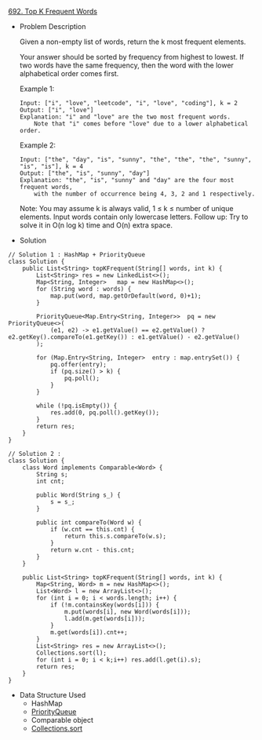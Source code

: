 [692. Top K Frequent Words](https://leetcode.com/problems/top-k-frequent-words/description/)
- Problem Description

  Given a non-empty list of words, return the k most frequent elements.

  Your answer should be sorted by frequency from highest to lowest. If two words have the same frequency, then the word with the lower alphabetical order comes first.

  Example 1:
  ```
  Input: ["i", "love", "leetcode", "i", "love", "coding"], k = 2
  Output: ["i", "love"]
  Explanation: "i" and "love" are the two most frequent words.
      Note that "i" comes before "love" due to a lower alphabetical order.
  ```    
  Example 2:
  ```
  Input: ["the", "day", "is", "sunny", "the", "the", "the", "sunny", "is", "is"], k = 4
  Output: ["the", "is", "sunny", "day"]
  Explanation: "the", "is", "sunny" and "day" are the four most frequent words,
      with the number of occurrence being 4, 3, 2 and 1 respectively.
  ```    
  Note:
  You may assume k is always valid, 1 ≤ k ≤ number of unique elements.
  Input words contain only lowercase letters.
  Follow up:
  Try to solve it in O(n log k) time and O(n) extra space.

- Solution
```
// Solution 1 : HashMap + PriorityQueue
class Solution { 
    public List<String> topKFrequent(String[] words, int k) {  
        List<String> res = new LinkedList<>();
        Map<String, Integer>   map = new HashMap<>();
        for (String word : words) {
            map.put(word, map.getOrDefault(word, 0)+1);
        }
        
        PriorityQueue<Map.Entry<String, Integer>>  pq = new PriorityQueue<>(
            (e1, e2) -> e1.getValue() == e2.getValue() ? e2.getKey().compareTo(e1.getKey()) : e1.getValue() - e2.getValue()
        );
        
        for (Map.Entry<String, Integer>  entry : map.entrySet()) {
            pq.offer(entry);
            if (pq.size() > k) {
                pq.poll();
            }
        }
        
        while (!pq.isEmpty()) {
            res.add(0, pq.poll().getKey());
        }
        return res;
    }
}

// Solution 2 : 
class Solution {    
    class Word implements Comparable<Word> {
        String s;
        int cnt;
        
        public Word(String s_) {
            s = s_;
        }
        
        public int compareTo(Word w) {
            if (w.cnt == this.cnt) {
                return this.s.compareTo(w.s);
            }
            return w.cnt - this.cnt;
        }
    }
    
    public List<String> topKFrequent(String[] words, int k) {
        Map<String, Word> m = new HashMap<>();
        List<Word> l = new ArrayList<>();
        for (int i = 0; i < words.length; i++) {
            if (!m.containsKey(words[i])) {
                m.put(words[i], new Word(words[i]));
                l.add(m.get(words[i]));
            }
            m.get(words[i]).cnt++;
        }
        List<String> res = new ArrayList<>();
        Collections.sort(l);
        for (int i = 0; i < k;i++) res.add(l.get(i).s);
        return res;
    }
}
```

- Data Structure Used
  - HashMap
  - [PriorityQueue](https://www.tutorialspoint.com/java/util/java_util_priorityqueue.htm)
  - Comparable object
  - [Collections.sort](http://www.geeksforgeeks.org/collections-sort-java-examples/)
